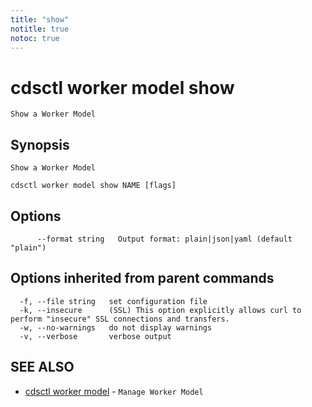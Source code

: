 ```yaml
---
title: "show"
notitle: true
notoc: true
---
```

# cdsctl worker model show

`Show a Worker Model`

## Synopsis

`Show a Worker Model`

```
cdsctl worker model show NAME [flags]
```

## Options

```
      --format string   Output format: plain|json|yaml (default "plain")
```

## Options inherited from parent commands

```
  -f, --file string   set configuration file
  -k, --insecure      (SSL) This option explicitly allows curl to perform "insecure" SSL connections and transfers.
  -w, --no-warnings   do not display warnings
  -v, --verbose       verbose output
```

## SEE ALSO

* [cdsctl worker model](/docs/components/cdsctl/worker/model/)	 - `Manage Worker Model`

